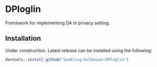 # DPloglin
Framework for implementing DA in privacy setting.

## Installation
Under construction. Latest release can be installed using the following: 

``` r
devtools::install_github("bumbling-bulbasaur/DPloglin")
```
